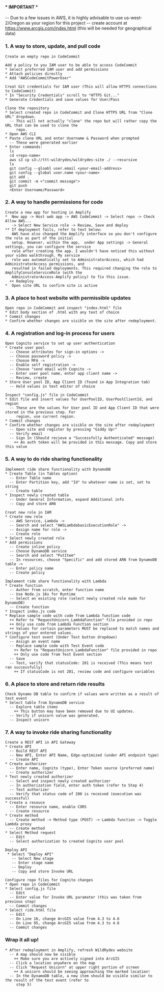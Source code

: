 #### * IMPORTANT *
  -- Due to a few issues in AWS, it is highly advisable to use us-west-2/Oregon as your region for this project
  -- create account at https://www.arcgis.com/index.html (this will be needed for geographical data)
  
### 1. A way to store, update, and pull code
    Create an empty repo in CodeCommit
    
    Add a policy to you IAM user to be able to access CodeCommit
    * Select preferred IAM user and add permissions
    * Attach policies directly
    * Add "AWSCodeCommitPowerUser"
    
    Creat Git credentials for IAM user (This will allow HTTPS connections to CodeCommit)
    * In "Security Credentials" scroll to "HTTPS Git..."
    * Generate Credentials and save values for User/Pass
    
    Clone the repository
    * Select created repo in CodeCommit and Clone HTTPS URL from "Clone URL" dropdown.
      -- This will not actually "clone" the repo but will rather copy the URL that can be used to clone the 
         repo.
    * Open AWS CLI
    * Paste clone URL and enter Username & Password when prompted
      -- These were generated earlier
    * Enter commands:
      ls
      cd <repo-name>
      aws s3 cp s3://ttt-wildrydes/wildrydes-site ./ --recursive
      ls
      git config --gloabl user.email <your-email-address>
      git config --global user.name <your-name>
      git add .
      git commit -m <"commit message">
      git push
      <Enter Username/Password>
       
### 2. A way to handle permissions for code  
    Create a new app for hosting in Amplify
    *  New app -> Host web app -> AWS CodeCommit -> Select repo -> Check Allow AWS...
       -> Select New Service role -> Review, Save and deploy
    ** If deployment fails, refer to text below:
       AWS have also changed the Amplify interface so you don't configure the role as part of the initial 
       setup. However, within the app,  under App settings -> General settings, you can configure the service 
       role after creating the app. I wouldn't have noticed this without your video walkthrough. My service 
       role was automatically set to AdministratorAccess, which had AdministratorAccess permissions, and 
       resulted in failed deployments. This required changing the role to AmplifyConsoleServiceRole (with the 
       AdministratorAccess-Amplify policy) to fix this issue.
      ++ Redeploy
    *  Open site URL to confirm site is active
    
### 3. A place to host website with permissible updates
    Open repo in CodeCommit and inspect "index.html" file
    * Edit body section of .html with any text of choice
    * Commit changes
    * Confirm whether changes are visible on the site after redeployment.
        
### 4. A registration and log-in process for users
    Open Cognito service to set up user authentication
    * Create user pool
      -- Choose attributes for sign-in options ->
      -- Choose password policy ->
      -- Choose MFA ->
      -- Enable self registration ->
      -- Choose "send email with Cognito ->
      -- Enter user pool name, enter app client name ->
      -- Review, create
    * Store User pool ID, App Client ID (found in App Integration tab)
      -- Hold values in text editor of choice

    Inspect "config.js" file in CodeCommit
    * Edit file and insert values for UserPoolID, UserPoolClientId, and region
      -- These are the values for User pool ID and App Client ID that were stored in the previous step. For 
         region, use current region.
    * Commit changes
    * Confirm whether changes are visible on the site after redeployment
      -- Open site and register by pressing "Giddy Up!"
      -- Verify email
      -- Sign In (Should recieve a "Successfully Authenticated" message)
        ++ An auth token will be provided in this message. Copy and store this value
    
### 5. A way to do ride sharing functionality
    Implement ride share functionality with DynamoDB
    * Create Table (in Tables option)
      -- Enter Table name
      -- Enter Partition key, add "Id" to whatever name is set, set to string
      -- Create table
    * Inspect newly created table
      -- Under General Information, expand Additional info
      -- Copy and store ARN

    Creat new role in IAM
    * Create new role
      -- AWS Service, Lambda ->
      -- Search and select "AWSLambdabasicExecutionRole" ->
      -- Assign name for role ->
      -- Create role
    * Select newly created role
    * Add permissions
      -- Create inline policy
      -- Choose DynamoDB service
      -- Search and select "PutItem"
      -- In resources, choose "Specific" and add stored ARN from DynamoDB table ->
      -- Enter policy name
      -- Create policy

    Implement ride share functionality with Lambda
    * Create function
      -- Author from scratch, enter function name
      -- Use Node.js 16x for Runtime
      -- Select an existing role (select newly created role made for DynamoDB)
      -- Create function
    * Inspect index.js code
    * Replace sample code with code from Lambda function code
      ++ Refer to "RequestUnicorn_LambdaFunction" file provided in repo
      ++ Only use code from Lambda Function section
      ++ Values for certain parameters MUST be replaced to match names and strings of your entered values.
    * Configure test event (Under Test button dropdown)
      -- Assign an event name
      -- Replace sample code with Test Event code
        ++ Refer to "RequestUnicorn_LambdaFunction" file provided in repo
        ++ Only use code from Test Event section
      -- Save
      -- Test, verify that statusCode: 201 is received (This means test ran successfully)
        ++ If statusCode is not 201, review code and configure variables
       
### 6. A place to store and return ride results
    Check Dynamo DB table to confirm if values were written as a result of test event
    * Select table from DynamoDB service
      -- Explore table items
        ++ This button may have been removed due to UI updates.
      -- Verify if unicorn value was generated.
      -- Inspect unicorn
      
### 7. A way to invoke ride sharing functionality
    Create a REST API in API Gateway
    * Create API
      -- Build REST API
      -- New API, Enter API Name, Edge-optimized (under API endpoint type)
      -- Create API
    * Create authorizer
      -- Enter name, Cognito (type), Enter Token source (preferred name)
      -- Create authorizer
    * Test newly created authorizer
      -- Select and inspect newly created authorizer
      -- In authorization field, enter auth token (refer to Step 4)
      -- Test authorizer
      -- Verify that status code of 200 is received (execution was successful)
    * Create a resouce
      -- Enter resource name, enable CORS
      -- Create resource
    * Create method
      -- Create method -> Method type (POST) -> Lambda function -> Toggle Lambda proxy
      -- Create method
    * Select Method request
      -- Edit
      -- Select authorization to created Cognito user pool

    Deploy API
     * Select "Deploy API"
       -- Select New stage
       -- Enter stage name
       -- Deploy
       -- Copy and store Invoke URL

    Configure repo files for Cognito changes
    * Open repo in CodeCommit
    * Select config.js file
      -- Edit
      -- Enter value for Invoke URL paramater (this was taken from previous step)
      -- Commit changes
    * Select ride.html file
      -- Edit
      -- On Line 16, change ArcGIS value from 4.3 to 4.6
      -- On Line 95, change ArcGIS value from 4.3 to 4.6
      -- Commit changes

### Wrap it all up!
    * After redeployment in Amplify, refresh WildRydes website
      -- A map should now be visible
        ++ Make sure you are actively signed into ArcGIS
      -- Click a location anywhere on the map
      -- Click "Request Unicorn" at upper right portion of screen
        ++ A unicorn should be seeing approaching the marked location!
      -- In the DynamoDB table, a new item should be visible similar to the result of the test event (refer to 
         step 5)
      
       
      
      
      
      

